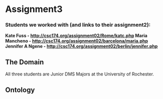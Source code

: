 # Assignment3
### Students we worked with (and links to their assignment2):

**Kate Fuss - http://csc174.org/assignment02/Rome/katc.php
Maria Mancheno - http://csc174.org/assignment02/barcelona/maria.php
Jennifer A Ngene - http://csc174.org/assignment02/berlin/jennifer.php**

##                              The Domain   

All three students are Junior DMS Majors at the University of Rochester.

## 								Ontology     



